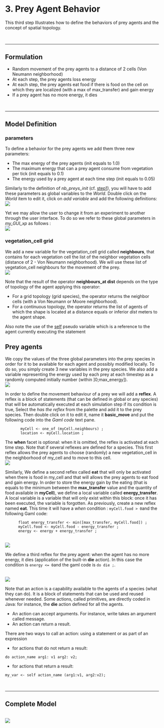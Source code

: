 # 3. Prey Agent Behavior
This third step Illustrates how to define the behaviors of prey agents and the concept of spatial topology.

<br />

---


## Formulation
  * Random movement of the prey agents to a distance of 2 cells (Von Neumann neighborhood)
  * At each step, the prey agents loss energy
  * At each step, the prey agents eat food if there is food on the cell on which they are localized (with a max of max\_transfer) and gain energy
  * If a prey agent has no more energy, it dies

<br />

---

## Model Definition

### parameters
To define a behavior for the prey agents we add them three new parameters:
  * The max energy of the prey agents (init equals to 1.0)
  * The maximum energy that can a prey agent consume from vegetation per tick (init equals to 0.1)
  * The energy used by a prey agent at each time step (init equals to 0.05)

Similarly to the definition of _nb\_preys\_init_ (cf. [step1](Tutorial__GraphicModel_step1.md)), you will have to add these parameters as global variables to the _World_. Double click on the _World_ item to edit it, click on _add variable_ and add the following definitions:
<br />
<img src='https://gama-platform.googlecode.com/svn/wiki/images/Tutorials/Graphic_modelling1/13_Prey_global_variables.png' />
<br />


Yet we may allow the user to change it from an experiment to another through the user interface. To do so we refer to these global parameters in _my\_GUI\_xp_ as follows :
<br />
<img src='https://gama-platform.googlecode.com/svn/wiki/images/Tutorials/Graphic_modelling1/14_Prey_global_parameters.png' />
<br />



### vegetation\_cell grid
We add a new variable for the vegetation\_cell grid called **neighbours**, that contains for each vegetation cell the list of the neighbor vegetation cells (distance of 2 - Von Neumann neighborhood). We will use these list of vegetation\_cell neighbours for the movement of the prey.
<br />
<img src='https://gama-platform.googlecode.com/svn/wiki/images/Tutorials/Graphic_modelling1/15_vegetation_neighbours.png' />
<br />


Note that the result of the operator **neighbours\_at dist** depends on the type of topology of the agent applying this operator:
  * For a grid topology (grid species), the operator returns the neighbor cells (with a Von Neumann or Moore neighborhood).
  * For a continuous topology, the operator returns the list of agents of which the shape is located at a distance equals or inferior _dist_ meters to the agent shape.

Also note the use of the [self](G__PseudoVariables#self.md) pseudo variable which is a reference to the agent currently executing the statement

## Prey agents

We copy the values of the three global parameters into the prey species in order for it to be available for each agent and possibly modified locally. To do so, you simply create 3 new variables in the prey species. We also add a variable representing the energy used by each prey at each timestep as a randomly computed initially number (within ]0;max\_energy]).
<br />
<img src='https://gama-platform.googlecode.com/svn/wiki/images/Tutorials/Graphic_modelling1/16_prey_energy_variables.png' />
<br />



In order to define the movement behaviour of a prey we will add a **reflex**. A reflex is a block of statements (that can be defined in global or any species) that will be automatically executed at each simulation step if its condition is true, Select the _has the reflex_ from the palette and add it to the prey species. Then double click on it to edit it, name it **basic\_move** and put the following code into the _Gaml code_ text pane.
```
       myCell <- one_of (myCell.neighbours) ;
       location <- myCell.location ;
```


The **when** facet is optional: when it is omitted, the reflex is activated at each time step. Note that if several reflexes are defined for a species. This first reflex allows the prey agents to choose (randomly) a new vegetation\_cell in the neighborhood of my\_cell and to move to this cell.
<br />
<img src='https://gama-platform.googlecode.com/svn/wiki/images/Tutorials/Graphic_modelling1/17_Prey_basic_move.png' />
<br />




Similarly, We define a second reflex called **eat** that will only be activated when there is food in my\_cell and that will allows the prey agents to eat food and gain energy. In order to store the energy gain by the eating (that is equals to the minimum between the **max\_transfer** value and the quantity of food available in **myCell**), we define a local variable called **energy\_transfer**.  A local variable is a variable that will only exist within this block: once it has been executed, the variable is forgotten. As previously, create a new reflex named **eat**. This time it will have a _when_ condition : `myCell.food > 0`and the following Gaml code:

```
      float energy_transfer <- min([max_transfer, myCell.food]) ;
      myCell.food <- myCell.food - energy_transfer ;
      energy <- energy + energy_transfer ;
```

<br />
<img src='https://gama-platform.googlecode.com/svn/wiki/images/Tutorials/Graphic_modelling1/18_Prey_eat.png' />
<br />




We define a third reflex for the prey agent: when the agent has no more energy, it dies (application of the built-in **die** action). In this case the condition is `energy <= 0`and the gaml code is `do die ;`.

<br />
<img src='https://gama-platform.googlecode.com/svn/wiki/images/Tutorials/Graphic_modelling1/19_Prey_die.png' />
<br />


Note that an action is a capability available to the agents of a species (what they can do). It is a block of statements that can be used and reused whenever needed. Some actions, called primitives, are directly coded in Java: for instance, the **die** action defined for all the agents.
  * An action can accept arguments. For instance, write takes an argument called message.
  * An action can return a result.

There are two ways to call an action: using a statement or as part of an expression
  * for actions that do not return a result:
```
do action_name arg1: v1 arg2: v2;
```

  * for actions that return a result:
```
my_var <- self action_name (arg1:v1, arg2:v2);
```

<br />

---

## Complete Model
<br />
<img src='https://gama-platform.googlecode.com/svn/wiki/images/Tutorials/Graphic_modelling1/20_Step3_complete_model.png' />
<br />